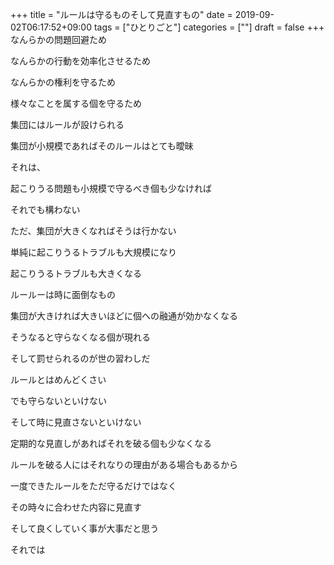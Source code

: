+++
title = "ルールは守るものそして見直すもの"
date = 2019-09-02T06:17:52+09:00
tags = ["ひとりごと"]
categories = [""]
draft = false
+++
なんらかの問題回避ため

なんらかの行動を効率化させるため

なんらかの権利を守るため

様々なことを属する個を守るため

集団にはルールが設けられる

集団が小規模であればそのルールはとても曖昧

それは、

起こりうる問題も小規模で守るべき個も少なければ

それでも構わない

ただ、集団が大きくなればそうは行かない

単純に起こりうるトラブルも大規模になり

起こりうるトラブルも大きくなる

ルールーは時に面倒なもの

集団が大きければ大きいほどに個への融通が効かなくなる

そうなると守らなくなる個が現れる

そして罰せられるのが世の習わしだ

ルールとはめんどくさい

でも守らないといけない

そして時に見直さないといけない

定期的な見直しがあればそれを破る個も少なくなる

ルールを破る人にはそれなりの理由がある場合もあるから

一度できたルールをただ守るだけではなく

その時々に合わせた内容に見直す

そして良くしていく事が大事だと思う

それでは
